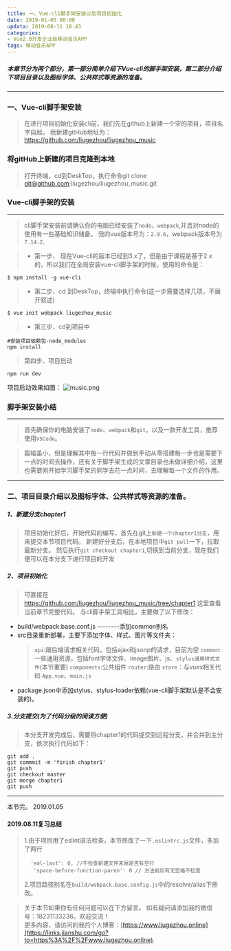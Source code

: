 ```yaml
---
title: 一、Vue-cli脚手架安装以及项目初始化
date: 2019-01-05 00:00
updata: 2019-08-11 18:43
categories:
- Vue2.0开发企业级移动音乐APP
tags: 移动音乐APP
---
```

##### 本章节分为两个部分，第一部分简单介绍下Vue-cli的脚手架安装，第二部分介绍下项目目录以及图标字体、公共样式等资源的准备。
---
<!--more-->
### 一、Vue-cli脚手架安装
>在进行项目初始化安装cli前，我们先在github上新建一个空的项目，项目名字自起。
我新建gitHub地址为：https://github.com/liugezhou/liugezhou_music
### 将gitHub上新建的项目克隆到本地
>打开终端，cd到DeskTop，执行命令git clone  git@github.com:liugezhou/liugezhou_music.git
### Vue-cli脚手架的安装
---
>cli脚手架安装前请确认你的电脑已经安装了`node`、`webpack`,并且对node的使用有一些基础知识储备。
我的vue版本号为：`2.9.6`，webpack版本号为`7.14.2`.

>+ 第一步、 现在Vue-cli的版本已经到3.x了，但是由于课程是基于2.x的，所以我们在全局安装vue-cli脚手架的时候，使用的命令是：
```
$ npm install -g vue-cli
```
>+ 第二步、cd 到DeskTop，终端中执行命令(这一步需要选择几项，不展开叙述)
```
$ vue init webpack liugezhou_music
```
>+ 第三步、cd到项目中
```
#安装项目依赖包-node_modules
npm install
```
>第四步、项目启动
```
npm run dev
```
项目启动效果如图：
![music.png](https://upload-images.jianshu.io/upload_images/2054455-a7de0cd49a1cc0af.png?imageMogr2/auto-orient/strip%7CimageView2/2/w/1240)
### 脚手架安装小结
----
>首先确保你的电脑安装了`node`、`webpack`和`git`，以及一款开发工具，推荐使用`VSCode`。

>篇幅虽小，但是理解其中每一行代码并做到手动从零搭建每一步也是需要下一点的时间去操作，还有关于脚手架生成的文章目录也未做详细介绍，这里也需要刚开始学习脚手架的同学去花一点时间，去理解每一个文件的作用。
---
### 二、项目目录介绍以及图标字体、公共样式等资源的准备。
##### 1、新建分支chapter1
>项目初始化好后，开始代码的编写，首先在git上`新建一个chapter1分支`，用来提交本节项目代码。
新建好分支后，在本地项目中`git pull`一下，拉取最新分支。
然后执行`git checkout chapter1`,切换到当前分支，现在我们便可以在本分支下进行项目的开发
##### 2、项目初始化
>可直接在  
https://github.com/liugezhou/liugezhou_music/tree/chapter1 这里查看当前章节完整代码。
与cli脚手架工具相比，主要做了以下修改：
+ build/webpack.base.conf.js --------添加common别名
+ src目录重新部署，主要下添加字体、样式、图片等文件夹：
  >`api`:跟后端请求相关代码，包括ajax和jsonp的请求，目前为空
  >`common`:一些通用资源，包括font字体文件、image图片、js、`stylus通用样式文件`(本节重要)
  >`components`:公共组件
  >`router`:路由
  >`store`：与vuex相关代码
  >`App.vue`、`main.js`
+ package.json中添加stylus、stylus-loader依赖(vue-cli脚手架默认是不会安装的)。
##### 3.分支提交(为了代码分级的阅读方便)
>本分支开发完成后，需要将chapter1的代码提交到远程分支，并合并到主分支，依次执行代码如下：
```
git add .
git commmit -m 'finish chapter1'
git push
git checkout master
git merge chapter1
git push
```
---
本节完。
2019.01.05

####  2019.08.11复习总结
> 1.由于项目用了eslint语法检查，本节修改了一下`.eslintrc.js`文件，多加了两行
> ```
>   'eol-last': 0, //不检查新建文件末尾是否有空行
>    'space-before-function-paren': 0 // 方法前后有无空格不检查
>  ```
> 2.项目路径别名在`build/webpack.base.config.js`中的resolve/alias下修改。


>关于本节如果你有任何问题可以在下方留言。
>如有疑问请添加我的微信号：18231133236。欢迎交流！  
>更多内容，请访问的我的个人博客：[https://www.liugezhou.online](https://links.jianshu.com/go?to=https%3A%2F%2Fwww.liugezhou.online).
